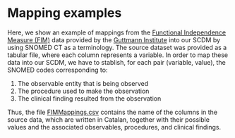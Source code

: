 # Mapping examples

Here, we show an example of mappings from the [Functional Independence Measure (FIM)](https://www.physio-pedia.com/Functional_Independence_Measure_(FIM)) data provided by the [Guttmann Institute](https://www.guttmann.com) into our SCDM by using SNOMED CT as a terminology. The source dataset was provided as a tabular file, where each column represents a variable. In order to map these data into our SCDM, we have to stablish, for each pair (variable, value), the SNOMED codes corresponding to:

  1. The observable entity that is being observed
  2. The procedure used to make the observation
  3. The clinical finding resulted from the observation

Thus, the file [FIMMappings.csv](./FIMMappings.csv) contains the name of the columns in the source data, which are written in Catalan, together with their possible values and the associated observables, procedures, and clinical findings.